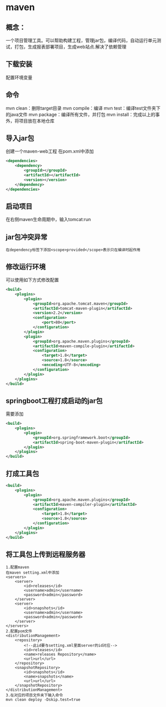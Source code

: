 # maven
## 概念：
一个项目管理工具。可以帮助构建工程，管理jar包，编译代码，自动运行单元测试，打包，生成报表部署项目，生成web站点.解决了依赖管理

## 下载安装
配置环境变量

## 命令
mvn clean：删除target目录
mvn compile：编译
mvn test：编译test文件夹下的java文件
mvn package：编译所有文件，并打包
mvn install：完成以上的事外，将项目放在本地仓库

## 导入jar包
创建一个maven-web工程
在pom.xml中添加
```xml
<dependencies>
    <dependency>
        <groupId></groupId>
        <artifactId></artifactId>
        <version></version>
    </dependency>
</dependencies>
```

## 启动项目
在右侧maven生命周期中，输入tomcat:run

## jar包冲突异常
    在dependency标签下添加<scope>provided</scope>表示只在编译时起作用

## 修改运行环境
可以使用如下方式修改配置
```xml
<build>
    <plugins>
        <plugin>
            <groupId>org.apache.tomcat.maven</groupId>
            <artifactId>tomcat-maven-plugin</artifactId>
            <version>2.2</version>
            <configuration>
                <port>80</port>
            </configuration>
        </plugin>
        <plugin>
            <groupId>org.apache.maven.plugins</groupId>
            <artifactId>maven-compile-plugin</artifactId>
            <configuration>
                <target>1.8</target>
                <source>1.8</source>
                <encoding>UTF-8</encoding>
            </configuration>
        </plugin>
    </plugins>
</build>
```

## springboot工程打成启动的jar包
需要添加
```xml
<build>
    <plugins>
        <plugin>
            <groupId>org.springframework.boot</groupId>
            <artifactId>spring-boot-maven-plugin</artifactId>
        </plugin>
    </plugins>
</build>
```

## 打成工具包
```xml
<build>
    <plugins>
        <plugin>
            <groupId>org.apache.maven.plugins</groupId>
            <artifactId>maven-compiler-plugin</artifactId>
            <configuration>
                <target>1.8</target>
                <source>1.8</source>
            </configuration>
        </plugin>
    </plugins>
</build>
```

## 将工具包上传到远程服务器
```
1.配置maven
在maven setting.xml中添加
<servers>
    <server>
        <id>releases</id>
        <username>admin</username>
        <password>admin</password>
    </server>
    <server>
        <id>snapshots</id>
        <username>admin</username>
        <password>admin</password>
    </server>
</servers>
2.配置pom文件
<distributionManagement>
    <repository>
        <!--此id要与setting.xml里面server的id对应-->
        <id>releases</id>
        <name>releases Repository</name>
        <url>url</url>
    </repository>
    <snapshotRepository>
        <id>snapshots</id>
        <name>snapshots</name>
        <url>url</url>
    </snapshotRepository>
</distributionManagement>
3.在对应的项目文件夹下输入命令
mvn clean deploy -Dskip.test=true
```

